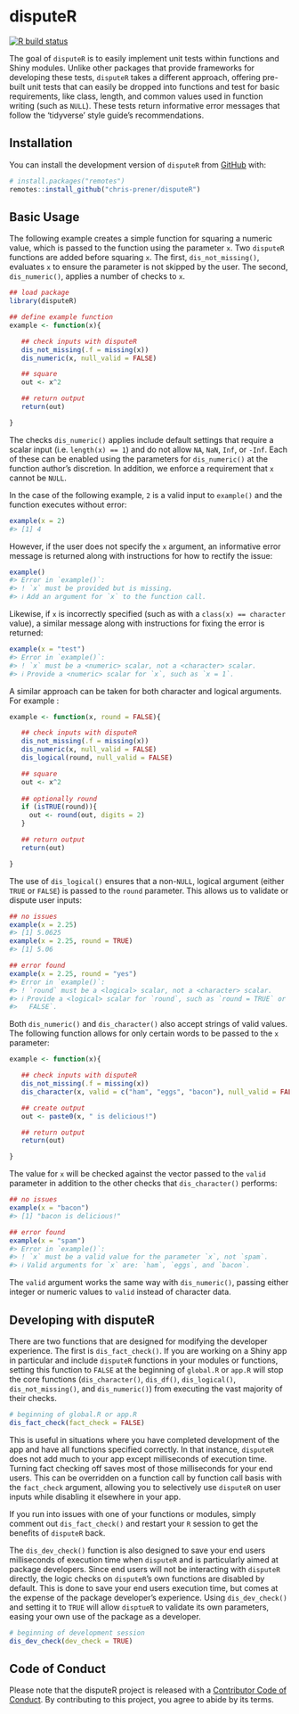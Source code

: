 
<!-- README.md is generated from README.Rmd. Please edit that file -->

# disputeR

[![R build
status](https://github.com/chris-prener/disputeR/workflows/R-CMD-check/badge.svg)](https://github.com/chris-prener/disputeR/actions)

The goal of `disputeR` is to easily implement unit tests within
functions and Shiny modules. Unlike other packages that provide
frameworks for developing these tests, `disputeR` takes a different
approach, offering pre-built unit tests that can easily be dropped into
functions and test for basic requirements, like class, length, and
common values used in function writing (such as `NULL`). These tests
return informative error messages that follow the ‘tidyverse’ style
guide’s recommendations.

## Installation

You can install the development version of `disputeR` from
[GitHub](https://github.com/) with:

``` r
# install.packages("remotes")
remotes::install_github("chris-prener/disputeR")
```

## Basic Usage

The following example creates a simple function for squaring a numeric
value, which is passed to the function using the parameter `x`. Two
`disputeR` functions are added before squaring `x`. The first,
`dis_not_missing()`, evaluates `x` to ensure the parameter is not
skipped by the user. The second, `dis_numeric()`, applies a number of
checks to `x`.

``` r
## load package
library(disputeR)

## define example function
example <- function(x){

   ## check inputs with disputeR
   dis_not_missing(.f = missing(x))
   dis_numeric(x, null_valid = FALSE)

   ## square
   out <- x^2

   ## return output
   return(out)

}
```

The checks `dis_numeric()` applies include default settings that require
a scalar input (i.e. `length(x) == 1`) and do not allow `NA`, `NaN`,
`Inf`, or `-Inf`. Each of these can be enabled using the parameters for
`dis_numeric()` at the function author’s discretion. In addition, we
enforce a requirement that `x` cannot be `NULL`.

In the case of the following example, `2` is a valid input to
`example()` and the function executes without error:

``` r
example(x = 2)
#> [1] 4
```

However, if the user does not specify the `x` argument, an informative
error message is returned along with instructions for how to rectify the
issue:

``` r
example()
#> Error in `example()`:
#> ! `x` must be provided but is missing.
#> ℹ Add an argument for `x` to the function call.
```

Likewise, if `x` is incorrectly specified (such as with a
`class(x) == character` value), a similar message along with
instructions for fixing the error is returned:

``` r
example(x = "test")
#> Error in `example()`:
#> ! `x` must be a <numeric> scalar, not a <character> scalar.
#> ℹ Provide a <numeric> scalar for `x`, such as `x = 1`.
```

A similar approach can be taken for both character and logical
arguments. For example :

``` r
example <- function(x, round = FALSE){

   ## check inputs with disputeR
   dis_not_missing(.f = missing(x))
   dis_numeric(x, null_valid = FALSE)
   dis_logical(round, null_valid = FALSE)

   ## square
   out <- x^2
   
   ## optionally round
   if (isTRUE(round)){
     out <- round(out, digits = 2)
   }

   ## return output
   return(out)

}
```

The use of `dis_logical()` ensures that a non-`NULL`, logical argument
(either `TRUE` or `FALSE`) is passed to the `round` parameter. This
allows us to validate or dispute user inputs:

``` r
## no issues
example(x = 2.25)
#> [1] 5.0625
example(x = 2.25, round = TRUE)
#> [1] 5.06

## error found
example(x = 2.25, round = "yes")
#> Error in `example()`:
#> ! `round` must be a <logical> scalar, not a <character> scalar.
#> ℹ Provide a <logical> scalar for `round`, such as `round = TRUE` or `round =
#>   FALSE`.
```

Both `dis_numeric()` and `dis_character()` also accept strings of valid
values. The following function allows for only certain words to be
passed to the `x` parameter:

``` r
example <- function(x){

   ## check inputs with disputeR
   dis_not_missing(.f = missing(x))
   dis_character(x, valid = c("ham", "eggs", "bacon"), null_valid = FALSE,)

   ## create output
   out <- paste0(x, " is delicious!")

   ## return output
   return(out)

}
```

The value for `x` will be checked against the vector passed to the
`valid` parameter in addition to the other checks that `dis_character()`
performs:

``` r
## no issues
example(x = "bacon")
#> [1] "bacon is delicious!"

## error found
example(x = "spam")
#> Error in `example()`:
#> ! `x` must be a valid value for the parameter `x`, not `spam`.
#> ℹ Valid arguments for `x` are: `ham`, `eggs`, and `bacon`.
```

The `valid` argument works the same way with `dis_numeric()`, passing
either integer or numeric values to `valid` instead of character data.

## Developing with disputeR

There are two functions that are designed for modifying the developer
experience. The first is `dis_fact_check()`. If you are working on a
Shiny app in particular and include `disputeR` functions in your modules
or functions, setting this function to `FALSE` at the beginning of
`global.R` or `app.R` will stop the core functions (`dis_character()`,
`dis_df()`, `dis_logical()`, `dis_not_missing()`, and `dis_numeric()`)
from executing the vast majority of their checks.

``` r
# beginning of global.R or app.R
dis_fact_check(fact_check = FALSE)
```

This is useful in situations where you have completed development of the
app and have all functions specified correctly. In that instance,
`disputeR` does not add much to your app except milliseconds of
execution time. Turning fact checking off saves most of those
milliseconds for your end users. This can be overridden on a function
call by function call basis with the `fact_check` argument, allowing you
to selectively use `disputeR` on user inputs while disabling it
elsewhere in your app.

If you run into issues with one of your functions or modules, simply
comment out `dis_fact_check()` and restart your `R` session to get the
benefits of `disputeR` back.

The `dis_dev_check()` function is also designed to save your end users
milliseconds of execution time when `disputeR` and is particularly aimed
at package developers. Since end users will not be interacting with
`disputeR` directly, the logic checks on `disputeR`’s own functions are
disabled by default. This is done to save your end users execution time,
but comes at the expense of the package developer’s experience. Using
`dis_dev_check()` and setting it to `TRUE` will allow `disptueR` to
validate its own parameters, easing your own use of the package as a
developer.

``` r
# beginning of development session
dis_dev_check(dev_check = TRUE)
```

## Code of Conduct

Please note that the disputeR project is released with a [Contributor
Code of
Conduct](https://contributor-covenant.org/version/2/1/CODE_OF_CONDUCT.html).
By contributing to this project, you agree to abide by its terms.
